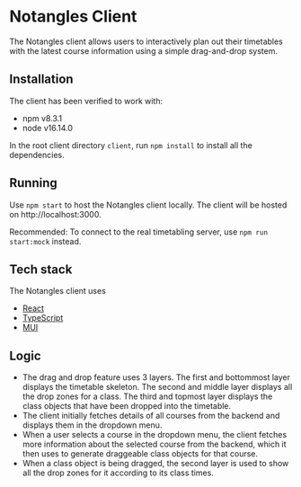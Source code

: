 # Notangles Client

The Notangles client allows users to interactively plan out their timetables with the latest course information using a simple drag-and-drop system.

## Installation

The client has been verified to work with:

- npm v8.3.1
- node v16.14.0

In the root client directory `client`, run `npm install` to install all the dependencies.

## Running

Use `npm start` to host the Notangles client locally. The client will be hosted on http://localhost:3000.

Recommended: To connect to the real timetabling server, use `npm run start:mock` instead.

## Tech stack

The Notangles client uses

- [React](https://reactjs.org/)
- [TypeScript](https://www.typescriptlang.org/)
- [MUI](https://mui.com/)

## Logic

- The drag and drop feature uses 3 layers. The first and bottommost layer displays the timetable skeleton. The second and middle layer displays all the drop zones for a class. The third and topmost layer displays the class objects that have been dropped into the timetable.
- The client initially fetches details of all courses from the backend and displays them in the dropdown menu.
- When a user selects a course in the dropdown menu, the client fetches more information about the selected course from the backend, which it then uses to generate draggeable class objects for that course.
- When a class object is being dragged, the second layer is used to show all the drop zones for it according to its class times.
